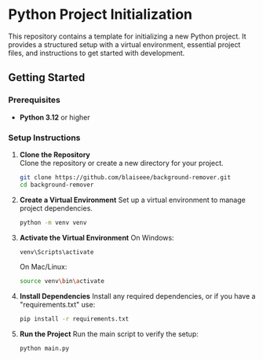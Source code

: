 # Python Project Initialization

This repository contains a template for initializing a new Python project. It provides a structured setup with a virtual environment, essential project files, and instructions to get started with development.

## Getting Started

### Prerequisites

- **Python 3.12** or higher

### Setup Instructions

1. **Clone the Repository**  
   Clone the repository or create a new directory for your project.

   ```bash
   git clone https://github.com/blaiseee/background-remover.git
   cd background-remover

2. **Create a Virtual Environment**
   Set up a virtual environment to manage project dependencies.
   ```bash
   python -m venv venv
   
3. **Activate the Virtual Environment**
   On Windows:
   ```bash
   venv\Scripts\activate
   ```
   On Mac/Linux:
   ```bash
   source venv\bin\activate
   
4. **Install Dependencies**
   Install any required dependencies, or if you have a "requirements.txt" use:
   ```bash
   pip install -r requirements.txt
   
5. **Run the Project**
   Run the main script to verify the setup:
   ```bash
   python main.py

